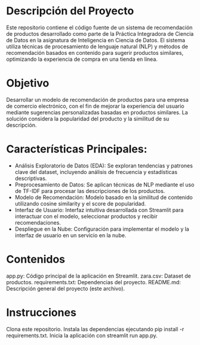 # Descripción del Proyecto
Este repositorio contiene el código fuente de un sistema de recomendación de productos desarrollado como parte de la Práctica Integradora de Ciencia de Datos en la asignatura de Inteligencia en Ciencia de Datos. El sistema utiliza técnicas de procesamiento de lenguaje natural (NLP) y métodos de recomendación basados en contenido para sugerir productos similares, optimizando la experiencia de compra en una tienda en línea.

# Objetivo
Desarrollar un modelo de recomendación de productos para una empresa de comercio electrónico, con el fin de mejorar la experiencia del usuario mediante sugerencias personalizadas basadas en productos similares. La solución considera la popularidad del producto y la similitud de su descripción.

# Características Principales: 
- Análisis Exploratorio de Datos (EDA): Se exploran tendencias y patrones clave del dataset, incluyendo análisis de frecuencia y estadísticas descriptivas.
- Preprocesamiento de Datos: Se aplican técnicas de NLP mediante el uso de TF-IDF para procesar las descripciones de los productos.
- Modelo de Recomendación: Modelo basado en la similitud de contenido utilizando cosine similarity y el score de popularidad.
- Interfaz de Usuario: Interfaz intuitiva desarrollada con Streamlit para interactuar con el modelo, seleccionar productos y recibir recomendaciones.
- Despliegue en la Nube: Configuración para implementar el modelo y la interfaz de usuario en un servicio en la nube.
  
# Contenidos
app.py: Código principal de la aplicación en Streamlit.
zara.csv: Dataset de productos.
requirements.txt: Dependencias del proyecto.
README.md: Descripción general del proyecto (este archivo).

# Instrucciones
Clona este repositorio.
Instala las dependencias ejecutando pip install -r requirements.txt.
Inicia la aplicación con streamlit run app.py.

